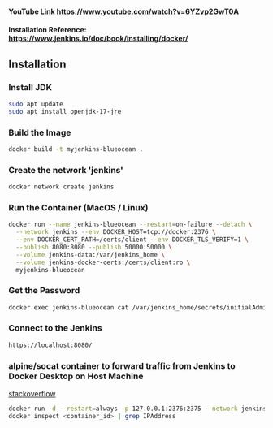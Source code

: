 #### YouTube Link https://www.youtube.com/watch?v=6YZvp2GwT0A

#### Installation Reference: https://www.jenkins.io/doc/book/installing/docker/

## Installation

### Install JDK

```bash
sudo apt update
sudo apt install openjdk-17-jre
```

### Build the Image

```bash
docker build -t myjenkins-blueocean .
```

### Create the network 'jenkins'

```bash
docker network create jenkins
```

### Run the Container (MacOS / Linux)

```bash
docker run --name jenkins-blueocean --restart=on-failure --detach \
  --network jenkins --env DOCKER_HOST=tcp://docker:2376 \
  --env DOCKER_CERT_PATH=/certs/client --env DOCKER_TLS_VERIFY=1 \
  --publish 8080:8080 --publish 50000:50000 \
  --volume jenkins-data:/var/jenkins_home \
  --volume jenkins-docker-certs:/certs/client:ro \
  myjenkins-blueocean
```

### Get the Password

```bash
docker exec jenkins-blueocean cat /var/jenkins_home/secrets/initialAdminPassword
```

### Connect to the Jenkins

```bash
https://localhost:8080/
```

### alpine/socat container to forward traffic from Jenkins to Docker Desktop on Host Machine

<a href="https://stackoverflow.com/questions/47709208/how-to-find-docker-host-uri-to-be-used-in-jenkins-docker-plugin">stackoverflow</a>

```bash
docker run -d --restart=always -p 127.0.0.1:2376:2375 --network jenkins -v /var/run/docker.sock:/var/run/docker.sock alpine/socat tcp-listen:2375,fork,reuseaddr unix-connect:/var/run/docker.sock
docker inspect <container_id> | grep IPAddress
```
